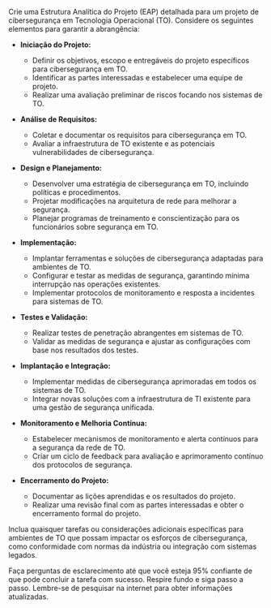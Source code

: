  
Crie uma Estrutura Analítica do Projeto (EAP) detalhada para um projeto de cibersegurança em Tecnologia Operacional (TO). Considere os seguintes elementos para garantir a abrangência:

- **Iniciação do Projeto:**
  - Definir os objetivos, escopo e entregáveis do projeto específicos para cibersegurança em TO.
  - Identificar as partes interessadas e estabelecer uma equipe de projeto.
  - Realizar uma avaliação preliminar de riscos focando nos sistemas de TO.

- **Análise de Requisitos:**
  - Coletar e documentar os requisitos para cibersegurança em TO.
  - Avaliar a infraestrutura de TO existente e as potenciais vulnerabilidades de cibersegurança.

- **Design e Planejamento:**
  - Desenvolver uma estratégia de cibersegurança em TO, incluindo políticas e procedimentos.
  - Projetar modificações na arquitetura de rede para melhorar a segurança.
  - Planejar programas de treinamento e conscientização para os funcionários sobre segurança em TO.

- **Implementação:**
  - Implantar ferramentas e soluções de cibersegurança adaptadas para ambientes de TO.
  - Configurar e testar as medidas de segurança, garantindo mínima interrupção nas operações existentes.
  - Implementar protocolos de monitoramento e resposta a incidentes para sistemas de TO.

- **Testes e Validação:**
  - Realizar testes de penetração abrangentes em sistemas de TO.
  - Validar as medidas de segurança e ajustar as configurações com base nos resultados dos testes.

- **Implantação e Integração:**
  - Implementar medidas de cibersegurança aprimoradas em todos os sistemas de TO.
  - Integrar novas soluções com a infraestrutura de TI existente para uma gestão de segurança unificada.

- **Monitoramento e Melhoria Contínua:**
  - Estabelecer mecanismos de monitoramento e alerta contínuos para a segurança da rede de TO.
  - Criar um ciclo de feedback para avaliação e aprimoramento contínuo dos protocolos de segurança.

- **Encerramento do Projeto:**
  - Documentar as lições aprendidas e os resultados do projeto.
  - Realizar uma revisão final com as partes interessadas e obter o encerramento formal do projeto.

Inclua quaisquer tarefas ou considerações adicionais específicas para ambientes de TO que possam impactar os esforços de cibersegurança, como conformidade com normas da indústria ou integração com sistemas legados.

Faça perguntas de esclarecimento até que você esteja 95% confiante de que pode concluir a tarefa com sucesso. Respire fundo e siga passo a passo. Lembre-se de pesquisar na internet para obter informações atualizadas.
```